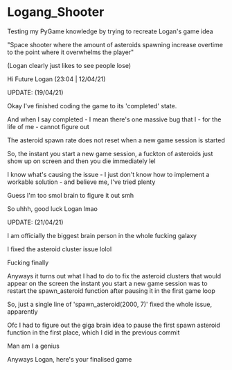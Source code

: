 # Logang_Shooter
Testing my PyGame knowledge by trying to recreate Logan's game idea

"Space shooter where the amount of asteroids spawning increase overtime to the point where it overwhelms the player"

(Logan clearly just likes to see people lose)

Hi Future Logan (23:04 | 12/04/21)


UPDATE: (19/04/21)

Okay I've finished coding the game to its 'completed' state.

And when I say completed - I mean there's one massive bug that I - for the life of me - cannot figure out

The asteroid spawn rate does not reset when a new game session is started

So, the instant you start a new game session, a fuckton of asteroids just show up on screen and then you die immediately lel

I know what's causing the issue - I just don't know how to implement a workable solution - and believe me, I've tried plenty

Guess I'm too smol brain to figure it out smh

So uhhh, good luck Logan lmao


UPDATE: (21/04/21)

I am officially the biggest brain person in the whole fucking galaxy

I fixed the asteroid cluster issue lolol

Fucking finally

Anyways it turns out what I had to do to fix the asteroid clusters that would appear on the screen the instant you start a new game session was to restart the spawn_asteroid function after pausing it in the first game loop

So, just a single line of 'spawn_asteroid(2000, 7)' fixed the whole issue, apparently

Ofc I had to figure out the giga brain idea to pause the first spawn asteroid function in the first place, which I did in the previous commit

Man am I a genius

Anyways Logan, here's your finalised game
